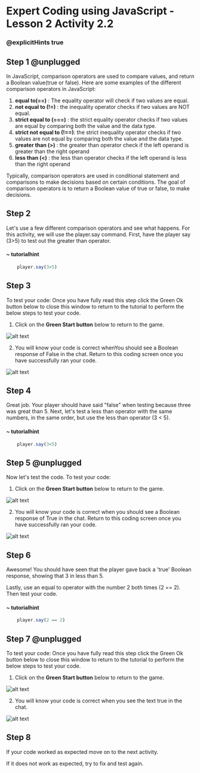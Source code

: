# Expert Coding using JavaScript - Lesson 2 Activity 2.2
### @explicitHints true


## Step 1 @unplugged

In JavaScript, comparison operators are used to compare values, and return a Boolean value(true or false). Here are some examples of the different comparison operators in JavaScript:

1. **equal to(==)** : The equality operator will check if two values are equal.
2. **not equal to (!=)** : the inequality operator checks if two values are NOT equal.
3. **strict equal to (===)** : the strict equality operator checks if two values are equal by comparing both the value and the data type.
4. **strict not equal to (!==)**: the strict inequality operator checks if two values are not equal by comparing both the value and the data type.
5. **greater than (>)** : the greater than operator check if the left operand is greater than the right operand
6. **less than (<)** : the less than operator checks if the left operand is less than the right operand

Typically, comparison operators are used in conditional statement and comparisons to make decisions based on certain conditions. The goal of comparison operators is to return a Boolean value of true or false, to make decisions. 

## Step 2

Let's use a few different comparison operators and see what happens. For this activity, we will use the player.say command. First, have the player say (3>5) to test out the greater than operator. 

#### ~ tutorialhint
```javascript
    player.say(3>5)
```

## Step 3
 To test your code:
Once you have fully read this step click the Green Ok button below to close this window to return to the tutorial to perform the below steps to test your code.

1. Click on the **Green Start button** below to return to the game.

  
![alt text](https://expertjs.codingcredentials.com/Lesson1/1.1/1.JPG?raw=true  "Start")

  
2. You will know your code is correct whenYou should see a Boolean response  of False in the chat. Return to this coding screen once you have successfully ran your code. 

 ![alt text](https://expertjs.codingcredentials.com/Lesson2/2.1/2.2.png?raw=true "Code")

## Step 4

Great job. Your player should have said "false" when testing because three was great than 5. 
Next, let's test a less than operator with the same numbers, in the same order, but use the less than operator (3 < 5). 

#### ~ tutorialhint
```javascript
    player.say(3<5)
```


## Step 5 @unplugged
Now let's test the code.
To test your code:

1. Click on the **Green Start button** below to return to the game.

  
![alt text](https://expertjs.codingcredentials.com/Lesson1/1.1/1.JPG?raw=true  "Start")

  
2. You will know your code is correct when you should see a Boolean response  of True in the chat. Return to this coding screen once you have successfully ran your code. 

 ![alt text](https://expertjs.codingcredentials.com/Lesson2/2.1/2.2.1.png?raw=true "Code")


## Step 6

Awesome! You should have seen that the player gave back a 'true' Boolean response, showing that 3 in less than 5. 

Lastly, use an equal to operator with the number 2 both times (2 == 2).  Then test your code. 

#### ~ tutorialhint
```javascript
    player.say(2 == 2)
```

## Step 7 @unplugged

To test your code:
Once you have fully read this step click the Green Ok button below to close this window to return to the tutorial to perform the below steps to test your code.

1. Click on the **Green Start button** below to return to the game.

  

![alt text](https://expertjs.codingcredentials.com/Lesson1/1.1/1.JPG?raw=true  "Start")
 

2. You will know your code is correct when you see the text true in the chat. 
 
![alt text](https://expertjs.codingcredentials.com/Lesson2/2.1/2.2.1.png?raw=true "Code")


## Step 8

If your code worked as expected move on to the next activity.
  
If it does not work as expected, try to fix and test again.



